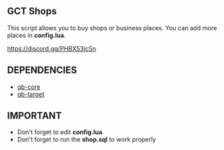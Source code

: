 ## GCT Shops

This script allows you to buy shops or business places. You can add more places in **config.lua**.

https://discord.gg/PHBX53jcSn

## DEPENDENCIES

* [qb-core](https://github.com/qbcore-framework/qb-core)
* [qb-target](https://github.com/qbcore-framework/qb-target)

## IMPORTANT

- Don't forget to edit **config.lua**
- Don't forget to run the **shop.sql** to work properly
